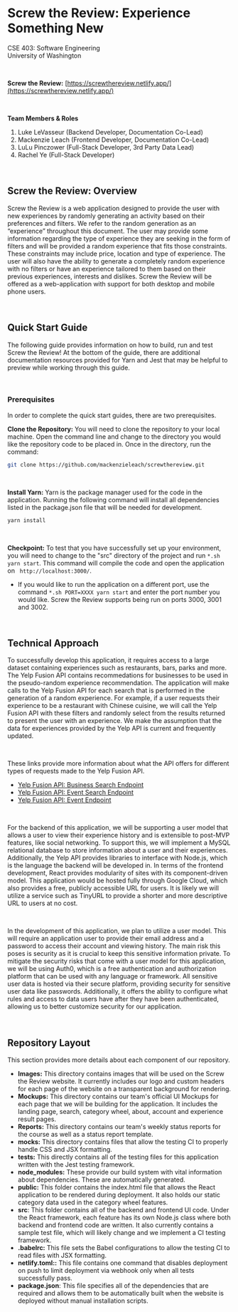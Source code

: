 # Screw the Review: Experience Something New
CSE 403: Software Engineering  
University of Washington  

&nbsp;  

**Screw the Review:** [https://screwthereview.netlify.app/](https://screwthereview.netlify.app/)

&nbsp; 

**Team Members & Roles**
1. Luke LeVasseur (Backend Developer, Documentation Co-Lead)
2. Mackenzie Leach (Frontend Developer, Documentation Co-Lead)
4. LuLu Pinczower (Full-Stack Developer, 3rd Party Data Lead)
5. Rachel Ye (Full-Stack Developer) 

&nbsp;  

## Screw the Review: Overview
Screw the Review is a web application designed to provide the user with new experiences by randomly generating an activity based on their preferences and filters. We refer to the random generation as an “experience” throughout this document. The user may provide some information regarding the type of experience they are seeking in the form of filters and will be provided a random experience that fits those constraints. These constraints may include price, location and type of experience. The user will also have the ability to generate a completely random experience with no filters or have an experience tailored to them based on their previous experiences, interests and dislikes. Screw the Review will be offered as a web-application with support for both desktop and mobile phone users.

&nbsp;  

## Quick Start Guide
The following guide provides information on how to build, run and test Screw the Review! At the bottom of the guide, there are additional documentation resources provided for Yarn and Jest that may be helpful to preview while working through this guide. 

&nbsp;

### Prerequisites
In order to complete the quick start guides, there are two prerequisites.  

**Clone the Repository:** You will need to clone the repository to your local machine. Open the command line and change to the directory you would like the repository code to be placed in. Once in the directory, run the command:

``` *.sh
git clone https://github.com/mackenzieleach/screwthereview.git
```

&nbsp;

**Install Yarn:** Yarn is the package manager used for the code in the application. Running the following command will install all dependencies listed in the package.json file that will be needed for development.

``` *.sh
yarn install
```

&nbsp;

**Checkpoint:** To test that you have successfully set up your environment, you will need to change to the "src" directory of the project and run `*.sh yarn start`. This command will compile the code and open the application on ` http://localhost:3000/`. 
 - If you would like to run the application on a different port, use the command `*.sh PORT=XXXX yarn start` and enter the port number you would like. Screw the Review supports being run on ports 3000, 3001 and 3002. 


&nbsp; 

## Technical Approach
To successfully develop this application, it requires access to a large dataset containing experiences such as restaurants, bars, parks and more. The Yelp Fusion API contains recommedations for businesses to be used in the pseudo-random experience recommendation. The application will make calls to the Yelp Fusion API for each search that is performed in the generation of a random experience. For example, if a user requests their experience to be a restaurant with Chinese cuisine, we will call the Yelp Fusion API with these filters and randomly select from the results returned to present the user with an experience. We make the assumption that the data for experiences provided by the Yelp API is current and frequently updated.

&nbsp;  

These links provide more information about what the API offers for different types of requests made to the Yelp Fusion API. 
  * [Yelp Fusion API: Business Search Endpoint](https://www.yelp.com/developers/documentation/v3/business_search)
  * [Yelp Fusion API: Event Search Endpoint](https://www.yelp.com/developers/documentation/v3/event_search)
  * [Yelp Fusion API: Event Endpoint](https://www.yelp.com/developers/documentation/v3/event)

&nbsp;  

For the backend of this application, we will be supporting a user model that allows a user to view their experience history and is extensible to post-MVP features, like social networking. To support this, we will implement a MySQL relational database to store information about a user and their experiences. Additionally, the Yelp API provides libraries to interface with Node.js, which is the language the backend will be developed in. In terms of the frontend development, React provides modularity of sites with its component-driven model. This application would be hosted fully through Google Cloud, which also provides a free, publicly accessible URL for users. It is likely we will utilize a service such as TinyURL to provide a shorter and more descriptive URL to users at no cost. 

&nbsp;  

In the development of this application, we plan to utilize a user model. This will require an application user to provide their email address and a password to access their account and viewing history. The main risk this poses is security as it is crucial to keep this sensitive information private. To mitigate the security risks that come with a user model for this application, we will be using Auth0, which is a free authentication and authorization platform that can be used with any language or framework. All sensitive user data is hosted via their secure platform, providing security for sensitive user data like passwords. Additionally, it offers the ability to configure what rules and access to data users have after they have been authenticated, allowing us to better customize security for our application. 

&nbsp;  

## Repository Layout
This section provides more details about each component of our repository.   
  - **Images:** This directory contains images that will be used on the Screw the Review website. It currently includes our logo and custom headers for each page of the website on a transparent background for rendering.   
  - **Mockups:** This directory contains our team's official UI Mockups for each page that we will be building for the application. It includes the landing page, search, category wheel, about, account and experience result pages.   
  - **Reports:** This directory contains our team's weekly status reports for the course as well as a status report template.   
  - **__mocks__:** This directory contains files that allow the testing CI to properly handle CSS and JSX formatting.
  - **__tests__:** This directly contains all of the testing files for this application written with the Jest testing framework.    
  - **node_modules:** These provide our build system with vital information about dependencies. These are automatically generated.    
  - **public:** This folder contains the index.html file that allows the React application to be rendered during deployment. It also holds our static category data used in the category wheel features.    
  - **src**: This folder contains all of the backend and frontend UI code. Under the React framework, each feature has its own Node.js class where both backend and frontend code are written. It also currently contains a sample test file, which will likely change and we implement a CI testing framework. 
  - **.babelrc:** This file sets the Babel configurations to allow the testing CI to read files with JSX formatting.
  - **netlify.toml::** This file contains one command that disables deployment on push to limit deployment via webhook only when all tests successfully pass.  
  - **package.json**: This file specifies all of the dependencies that are required and allows them to be automatically built when the website is deployed without manual installation scripts. 

